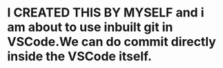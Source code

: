 # I CREATED THIS BY MYSELF and i am about to use inbuilt git in VSCode.We can do commit directly inside the VSCode itself.